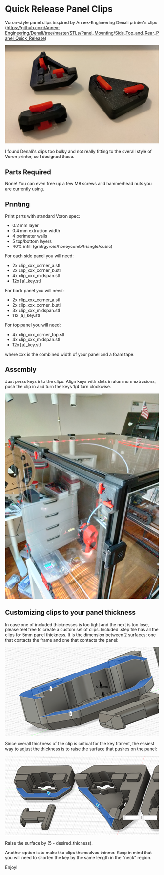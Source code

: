 # Quick Release Panel Clips

Voron-style panel clips inspired by Annex-Engineering Denali printer's clips (https://github.com/Annex-Engineering/Denali/tree/master/STLs/Panel_Mounting/Side_Top_and_Rear_Panel_Quick_Release)

![](./images/clips.jpg)

I found Denali's clips too bulky and not really fitting to the overall style of Voron printer, so I designed these.

## Parts Required

None! You can even free up a few M8 screws and hammerhead nuts you are currently using.

## Printing

Print parts with standard Voron spec:
* 0.2 mm layer
* 0.4 mm extrusion width
* 4 perimeter walls
* 5 top/bottom layers
* 40% infill (grid/gyroid/honeycomb/triangle/cubic)

For each side panel you will need:
* 2x clip_xxx_corner_a.stl
* 2x clip_xxx_corner_b.stl
* 4x clip_xxx_midspan.stl
* 12x [a]_key.stl

For back panel you will need:
* 2x clip_xxx_corner_a.stl
* 2x clip_xxx_corner_b.stl
* 3x clip_xxx_midspan.stl
* 11x [a]_key.stl

For top panel you will need:
* 4x clip_xxx_corner_top.stl
* 4x clip_xxx_midspan.stl
* 12x [a]_key.stl

where xxx is the combined width of your panel and a foam tape.

## Assembly

Just press keys into the clips. Align keys with slots in aluminum extrusions, push the clip in and turn the keys 1/4 turn clockwise.

![](./images/voron.jpg)


## Customizing clips to your panel thickness

In case one of included thicknesses is too tight and the next is too lose, please feel free to create a custom set of clips.
Included .step file has all the clips for 5mm panel thickness. It is the dimension between 2 surfaces: one that contacts the frame and one that contacts the panel:

![](./images/dimension.png)

Since overall thickness of the clip is critical for the key fitment, the easiest way to adjust the thickness is to raise the surface that pushes on the panel:

![](./images/customize.png)

Raise the surface by (5 - desired_thicness).

Another option is to make the clips themselves thinner. Keep in mind that you will need to shorten the key by the same length in the "neck" region.



Enjoy!
